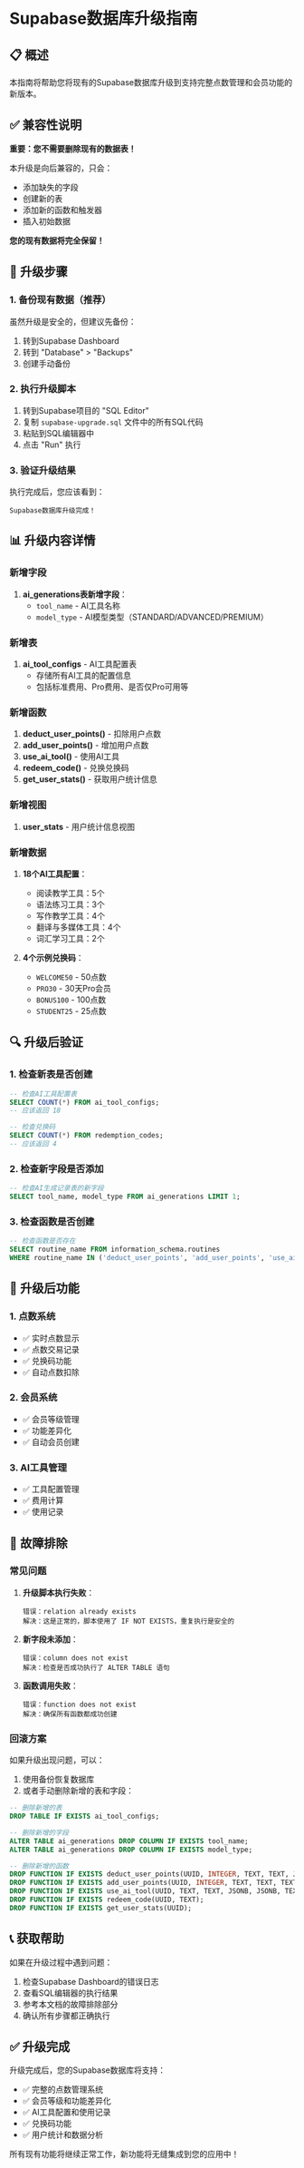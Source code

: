 # Supabase数据库升级指南

## 📋 概述

本指南将帮助您将现有的Supabase数据库升级到支持完整点数管理和会员功能的新版本。

## ✅ 兼容性说明

**重要：您不需要删除现有的数据表！**

本升级是向后兼容的，只会：
- 添加缺失的字段
- 创建新的表
- 添加新的函数和触发器
- 插入初始数据

**您的现有数据将完全保留！**

## 🚀 升级步骤

### 1. 备份现有数据（推荐）

虽然升级是安全的，但建议先备份：

1. 转到Supabase Dashboard
2. 转到 "Database" > "Backups"
3. 创建手动备份

### 2. 执行升级脚本

1. 转到Supabase项目的 "SQL Editor"
2. 复制 `supabase-upgrade.sql` 文件中的所有SQL代码
3. 粘贴到SQL编辑器中
4. 点击 "Run" 执行

### 3. 验证升级结果

执行完成后，您应该看到：
```
Supabase数据库升级完成！
```

## 📊 升级内容详情

### 新增字段

1. **ai_generations表新增字段**：
   - `tool_name` - AI工具名称
   - `model_type` - AI模型类型（STANDARD/ADVANCED/PREMIUM）

### 新增表

1. **ai_tool_configs** - AI工具配置表
   - 存储所有AI工具的配置信息
   - 包括标准费用、Pro费用、是否仅Pro可用等

### 新增函数

1. **deduct_user_points()** - 扣除用户点数
2. **add_user_points()** - 增加用户点数
3. **use_ai_tool()** - 使用AI工具
4. **redeem_code()** - 兑换兑换码
5. **get_user_stats()** - 获取用户统计信息

### 新增视图

1. **user_stats** - 用户统计信息视图

### 新增数据

1. **18个AI工具配置**：
   - 阅读教学工具：5个
   - 语法练习工具：3个
   - 写作教学工具：4个
   - 翻译与多媒体工具：4个
   - 词汇学习工具：2个

2. **4个示例兑换码**：
   - `WELCOME50` - 50点数
   - `PRO30` - 30天Pro会员
   - `BONUS100` - 100点数
   - `STUDENT25` - 25点数

## 🔍 升级后验证

### 1. 检查新表是否创建

```sql
-- 检查AI工具配置表
SELECT COUNT(*) FROM ai_tool_configs;
-- 应该返回 18

-- 检查兑换码
SELECT COUNT(*) FROM redemption_codes;
-- 应该返回 4
```

### 2. 检查新字段是否添加

```sql
-- 检查AI生成记录表的新字段
SELECT tool_name, model_type FROM ai_generations LIMIT 1;
```

### 3. 检查函数是否创建

```sql
-- 检查函数是否存在
SELECT routine_name FROM information_schema.routines 
WHERE routine_name IN ('deduct_user_points', 'add_user_points', 'use_ai_tool', 'redeem_code');
```

## 🎯 升级后功能

### 1. 点数系统

- ✅ 实时点数显示
- ✅ 点数交易记录
- ✅ 兑换码功能
- ✅ 自动点数扣除

### 2. 会员系统

- ✅ 会员等级管理
- ✅ 功能差异化
- ✅ 自动会员创建

### 3. AI工具管理

- ✅ 工具配置管理
- ✅ 费用计算
- ✅ 使用记录

## 🔧 故障排除

### 常见问题

1. **升级脚本执行失败**：
   ```
   错误：relation already exists
   解决：这是正常的，脚本使用了 IF NOT EXISTS，重复执行是安全的
   ```

2. **新字段未添加**：
   ```
   错误：column does not exist
   解决：检查是否成功执行了 ALTER TABLE 语句
   ```

3. **函数调用失败**：
   ```
   错误：function does not exist
   解决：确保所有函数都成功创建
   ```

### 回滚方案

如果升级出现问题，可以：

1. 使用备份恢复数据库
2. 或者手动删除新增的表和字段：

```sql
-- 删除新增的表
DROP TABLE IF EXISTS ai_tool_configs;

-- 删除新增的字段
ALTER TABLE ai_generations DROP COLUMN IF EXISTS tool_name;
ALTER TABLE ai_generations DROP COLUMN IF EXISTS model_type;

-- 删除新增的函数
DROP FUNCTION IF EXISTS deduct_user_points(UUID, INTEGER, TEXT, TEXT, JSONB);
DROP FUNCTION IF EXISTS add_user_points(UUID, INTEGER, TEXT, TEXT, TEXT, JSONB);
DROP FUNCTION IF EXISTS use_ai_tool(UUID, TEXT, TEXT, JSONB, JSONB, TEXT, INTEGER);
DROP FUNCTION IF EXISTS redeem_code(UUID, TEXT);
DROP FUNCTION IF EXISTS get_user_stats(UUID);
```

## 📞 获取帮助

如果在升级过程中遇到问题：

1. 检查Supabase Dashboard的错误日志
2. 查看SQL编辑器的执行结果
3. 参考本文档的故障排除部分
4. 确认所有步骤都正确执行

## ✅ 升级完成

升级完成后，您的Supabase数据库将支持：

- ✅ 完整的点数管理系统
- ✅ 会员等级和功能差异化
- ✅ AI工具配置和使用记录
- ✅ 兑换码功能
- ✅ 用户统计和数据分析

所有现有功能将继续正常工作，新功能将无缝集成到您的应用中！













